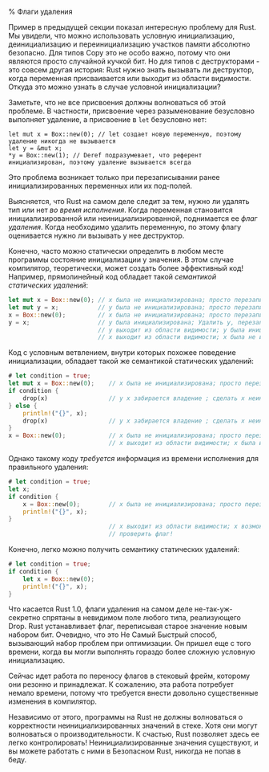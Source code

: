 % Флаги удаления

Пример в предыдущей секции показал интересную проблему для Rust. Мы увидели, что
можно использовать условную инициализацию, деинициализацию и переинициализацию
участков памяти абсолютно безопасно. Для типов Copy это не особо важно, потому
что они являются просто случайной кучкой бит. Но для типов с деструкторами - это
совсем другая история: Rust нужно знать вызывать ли деструктор, когда переменная
присваивается или выходит из области видимости. Откуда это можно узнать в случае
условной инициализации?

Заметьте, что не все присвоения должны волноваться об этой проблеме. В
частности, присвоение через разыменование безусловно выполняет удаление, а
присвоение в `let` безусловно нет:

```
let mut x = Box::new(0); // let создает новую переменную, поэтому удаление никогда не вызывается 
let y = &mut x;
*y = Box::new(1); // Deref подразумевает, что референт инициализирован, поэтому удаление вызывается всегда
```

Это проблема возникает только при перезаписывании ранее инициализированных
переменных или их под-полей.

Выясняется, что Rust на самом деле следит за тем, нужно ли удалять тип или нет
*во время исполнения*. Когда переменная становится инициализированной или
неинициализированной, поднимается ее *флаг удаления*. Когда необходимо удалить
переменную, по этому флагу оценивается нужно ли вызывать у нее деструктор.

Конечно, часто можно статически определить в любом месте программы состояние
инициализации у значения. В этом случае компилятор, теоретически, может создать
более эффективный код! Например, прямолинейный код обладает такой *семантикой
статических удалений*:

```rust
let mut x = Box::new(0); // x была не инициализирована; просто перезаписать.
let mut y = x;           // y была не инициализирована; просто перезаписать и сделать x неинициализированной.
x = Box::new(0);         // x была не инициализирована; просто перезаписать.
y = x;                   // y была инициализирована; Удалить y, перезаписать ее, и сделать x неинициализированной!
                         // y выходит из области видимости; y была инициализирована; Удалить y!
                         // x выходит из области видимости; x была не инициализирована; ничего не делать.
```

Код с условным ветвлением, внутри которых похожее поведение инициализации,
обладает такой же семантикой статических удалений:

```rust
# let condition = true;
let mut x = Box::new(0);    // x была не инициализирована; просто перезаписать.
if condition {
    drop(x)                 // у x забирается владение ; сделать x неинициализированной.
} else {
    println!("{}", x);
    drop(x)                 // у x забирается владение ; сделать x неинициализированной.
}
x = Box::new(0);            // x была не инициализирована; просто перезаписать.
                            // x выходит из области видимости; x была инициализирована; Удалить x!
```

Однако такому коду *требуется* информация из времени исполнения для правильного
удаления:

```rust
# let condition = true;
let x;
if condition {
    x = Box::new(0);        // x была не инициализирована; просто перезаписать.
    println!("{}", x);
}
                            // x выходит из области видимости; x возможно была не инициализирована;
                            // проверить флаг!
```

Конечно, легко можно получить семантику статических удалений:

```rust
# let condition = true;
if condition {
    let x = Box::new(0);
    println!("{}", x);
}
```

Что касается Rust 1.0, флаги удаления на самом деле не-так-уж-секретно спрятаны
в невидимом поле любого типа, реализующего Drop. Rust устанавливает флаг,
переписывая старое значение новым набором бит. Очевидно, что это Не Самый
Быстрый способ, вызывающий набор проблем при оптимизации. Он пришел еще с того
времени, когда вы могли выполнять гораздо более сложную условную инициализацию.

Сейчас идет работа по переносу флагов в стековый фрейм, которому они резонно и
принадлежат. К сожалению, эта работа потребует немало времени, потому что
требуется внести довольно существенные изменения в компилятор.

Независимо от этого, программы на Rust не должны волноваться о корректности
неинициализированных значений в стеке. Хотя они могут волноваться о
производительности. К счастью, Rust позволяет здесь ее легко контролировать!
Неинициализированные значения существуют, и вы можете работать с ними в
Безопасном Rust, никогда не попав в беду.

